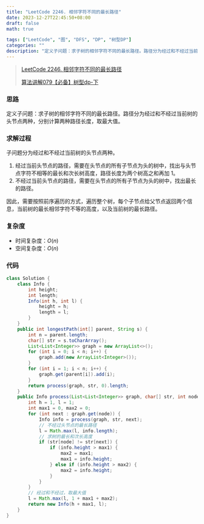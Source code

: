 ```yaml
---
title: "LeetCode 2246. 相邻字符不同的最长路径"
date: 2023-12-27T22:45:50+08:00
draft: false
math: true

tags: ["LeetCode", "图", "DFS", "DP", "树型DP"]
categories: ""
description: "定义子问题：求子树的相邻字符不同的最长路径。路径分为经过和不经过当前树的头节点两种，分别计算两种路径长度，取最大值。"
---
```


> [LeetCode 2246. 相邻字符不同的最长路径](https://leetcode.cn/problems/longest-path-with-different-adjacent-characters/)
>
> [算法讲解079【必备】树型dp-下](https://www.bilibili.com/video/BV1ae411f7AC/)

### 思路

定义子问题：求子树的相邻字符不同的最长路径。路径分为经过和不经过当前树的头节点两种，分别计算两种路径长度，取最大值。

### 求解过程

子问题分为经过和不经过当前树的头节点两种。

1. 经过当前头节点的路径，需要在头节点的所有子节点为头的树中，找出与头节点字符不相等的最长和次长树高度，路径长度为两个树高之和再加 1。
2. 不经过当前头节点的路径，需要在头节点的所有子节点为头的树中，找出最长的路径。

因此，需要按照前序遍历的方式，遍历整个树，每个子节点给父节点返回两个信息，当前树的最长相邻字符不等的高度，以及当前树的最长路径。

### 复杂度

- 时间复杂度：$O(n)$
- 空间复杂度：$O(n)$

### 代码

```java
class Solution {
    class Info {
        int height;
        int length;
        Info(int h, int l) {
            height = h;
            length = l;
        }
    }
    public int longestPath(int[] parent, String s) {
        int n = parent.length;
        char[] str = s.toCharArray();
        List<List<Integer>> graph = new ArrayList<>();
        for (int i = 0; i < n; i++) {
            graph.add(new ArrayList<Integer>());
        }
        for (int i = 1; i < n; i++) {
            graph.get(parent[i]).add(i);
        }
        return process(graph, str, 0).length;
    }
    public Info process(List<List<Integer>> graph, char[] str, int node) {
        int h = 1, l = 1;
        int max1 = 0, max2 = 0;
        for (int next : graph.get(node)) {
            Info info = process(graph, str, next);
            // 不经过头节点的最长路径
            l = Math.max(l, info.length);
            // 求树的最长和次长高度
            if (str[node] != str[next]) {
                if (info.height > max1) {
                    max2 = max1;
                    max1 = info.height;
                } else if (info.height > max2) {
                    max2 = info.height;
                }
            }
        }
        // 经过和不经过，取最大值
        l = Math.max(l, 1 + max1 + max2);
        return new Info(h + max1, l);
    }
}
```